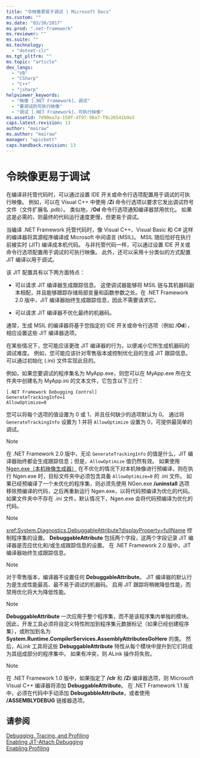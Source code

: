```yaml
---
title: "令映像更易于调试 | Microsoft Docs"
ms.custom: ""
ms.date: "03/30/2017"
ms.prod: ".net-framework"
ms.reviewer: ""
ms.suite: ""
ms.technology: 
  - "dotnet-clr"
ms.tgt_pltfrm: ""
ms.topic: "article"
dev_langs: 
  - "VB"
  - "CSharp"
  - "C++"
  - "jsharp"
helpviewer_keywords: 
  - "映像 [.NET Framework]，调试"
  - "要调试的可执行映像"
  - "调试 [.NET Framework]，可执行映像"
ms.assetid: 7d90ea7a-150f-4f97-98a7-f9c26541b9a3
caps.latest.revision: 13
author: "mairaw"
ms.author: "mairaw"
manager: "wpickett"
caps.handback.revision: 13
---
```

# 令映像更易于调试
在编译非托管代码时，可以通过设置 IDE 开关或命令行选项配置用于调试的可执行映像。  例如，可以在 Visual C\+\+ 中使用 \/**Zi** 命令行选项以要求它发出调试符号文件（文件扩展名 .pdb）。  类似地，\/**Od** 命令行选项通知编译器禁用优化。  如果这是必需的，则最终的代码运行速度更慢，但更易于调试。  
  
 当编译 .NET Framework 托管代码时，像 Visual C\+\+、Visual Basic 和 C\# 这样的编译器将其源程序编译成 Microsoft 中间语言 \(MSIL\)。  MSIL 随后恰好在执行前被实时 \(JIT\) 编译成本机代码。  与非托管代码一样，可以通过设置 IDE 开关或命令行选项配置用于调试的可执行映像。  此外，还可以采用十分类似的方式配置 JIT 编译以用于调试。  
  
 该 JIT 配置具有以下两方面特点：  
  
-   可以请求 JIT 编译器生成跟踪信息。  这使调试器能够将 MSIL 链与其机器码副本相配，并且能够跟踪存储局部变量和函数参数之处。在 .NET Framework 2.0 版中，JIT 编译器始终生成跟踪信息，因此不需要请求它。  
  
-   可以请求 JIT 编译器不优化最终的机器码。  
  
 通常，生成 MSIL 的编译器将基于您指定的 IDE 开关或命令行选项（例如 \/**Od**），相应设置这些 JIT 编译器选项。  
  
 在某些情况下，您可能应该更改 JIT 编译器的行为，以便减小它所生成机器码的调试难度。  例如，您可能应该针对零售版本或控制优化目的生成 JIT 跟踪信息。  可以通过初始化 \(.ini\) 文件实现此目的。  
  
 例如，如果您要调试的程序集名为 MyApp.exe，则您可以在 MyApp.exe 所在文件夹中创建名为 MyApp.ini 的文本文件，它包含以下三行：  
  
```  
[.NET Framework Debugging Control]  
GenerateTrackingInfo=1  
AllowOptimize=0  
```  
  
 您可以将每个选项的值设置为 0 或 1，并且任何缺少的选项默认为 0。  通过将 `GenerateTrackingInfo` 设置为 1 并将 `AllowOptimize` 设置为 0，可提供最简单的调试。  
  
> [!NOTE]
>  在 .NET Framework 2.0 版中，无论 `GenerateTrackingInfo` 的值是什么，JIT 编译器始终都会生成跟踪信息；但是，`AllowOptimize` 值仍然有效。  如果使用[Ngen.exe（本机映像生成器）](../../../docs/framework/tools/ngen-exe-native-image-generator.md) 在不优化的情况下对本机映像进行预编译，则在执行 Ngen.exe 时，目标文件夹中必须包含具备 `AllowOptimize=0` 的 .ini 文件。  如果已经预编译了一个未优化的程序集，则必须先使用 NGen.exe **\/uninstall** 选项移除预编译的代码，之后再重新运行 Ngen.exe，以将代码预编译为优化的代码。  如果文件夹中不存在 .ini 文件，默认情况下，Ngen.exe 会将代码预编译为优化的代码。  
  
> [!NOTE]
>  <xref:System.Diagnostics.DebuggableAttribute?displayProperty=fullName> 控制程序集的设置。  **DebuggableAttribute** 包括两个字段，这两个字段记录 JIT 编译器是否应优化和\/或生成跟踪信息的设置。  在 .NET Framework 2.0 版中，JIT 编译器始终生成跟踪信息。  
  
> [!NOTE]
>  对于零售版本，编译器不设置任何 **DebuggableAttribute**。  JIT 编译器的默认行为是生成性能最高、最不易于调试的机器码。  启用 JIT 跟踪将稍微降低性能，而禁用优化将大为降低性能。  
  
> [!NOTE]
>  **DebuggableAttribute** 一次应用于整个程序集，而不是该程序集内单独的模块。  因此，开发工具必须将自定义特性附加到程序集元数据标记（如果已经创建程序集），或附加到名为 **System.Runtime.CompilerServices.AssemblyAttributesGoHere** 的类。  然后，ALink 工具将这些 **DebuggableAttribute** 特性从每个模块中提升到它们将成为其组成部分的程序集中。  如果有冲突，则 ALink 操作将失败。  
  
> [!NOTE]
>  在 .NET Framework 1.0 版中，如果指定了 **\/clr** 和 **\/Zi** 编译器选项，则 Microsoft Visual C\+\+ 编译器将添加 **DebuggableAttribute**。  在 .NET Framework 1.1 版中，必须在代码中手动添加 **DebugabbleAttribute**，或者使用 **\/ASSEMBLYDEBUG** 链接器选项。  
  
## 请参阅  
 [Debugging, Tracing, and Profiling](../../../docs/framework/debug-trace-profile/index.md)   
 [Enabling JIT\-Attach Debugging](../../../docs/framework/debug-trace-profile/enabling-jit-attach-debugging.md)   
 [Enabling Profiling](http://msdn.microsoft.com/zh-cn/3b669676-f0e0-4ebf-8674-68986dd2020d)